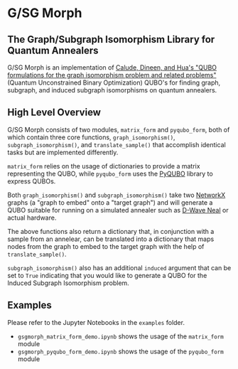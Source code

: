 # G/SG Morph

## The Graph/Subgraph Isomorphism Library for Quantum Annealers

G/SG Morph is an implementation of [Calude, Dineen, and Hua's "QUBO formulations for the graph isomorphism problem and related problems"](https://doi.org/10.1016/j.tcs.2017.04.016) (Quantum Unconstrained Binary Optimization) QUBO's for finding graph, subgraph, and induced subgraph isomorphisms on quantum annealers.

## High Level Overview

G/SG Morph consists of two modules, `matrix_form` and `pyqubo_form`, both of which contain three core functions, `graph_isomorphism()`, `subgraph_isomorphism()`, and `translate_sample()` that accomplish identical tasks but are implemented differently. 

`matrix_form` relies on the usage of dictionaries to provide a matrix representing the QUBO, while `pyqubo_form` uses the [PyQUBO](https://github.com/recruit-communications/pyqubo) library to express QUBOs.

Both `graph_isomorphism()` and `subgraph_isomorphism()` take two [NetworkX](https://networkx.org/) graphs (a "graph to embed" onto a  "target graph") and will generate a QUBO suitable for running on a simulated annealer such as [D-Wave Neal](https://github.com/dwavesystems/dwave-neal) or actual hardware.

The above functions also return a dictionary that, in conjunction with a sample from an annelear, can be translated into a dictionary that maps nodes from the graph to embed to the target graph with the help of `translate_sample()`.

`subgraph_isomorphism()` also has an additional `induced` argument that can be set to `True` indicating that you would like to generate a QUBO for the Induced Subgraph Isomorphism problem.

## Examples

Please refer to the Jupyter Notebooks in the `examples` folder.

* `gsgmorph_matrix_form_demo.ipynb` shows the usage of the `matrix_form` module
* `gsgmorph_pyqubo_form_demo.ipynb` shows the usage of the `pyqubo_form` module